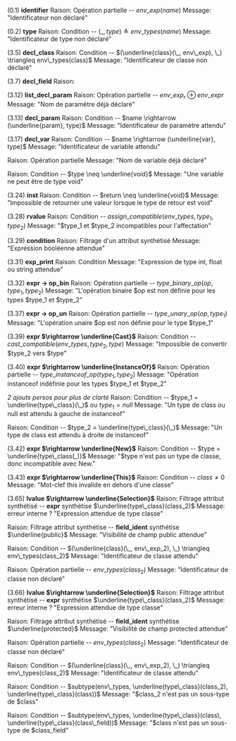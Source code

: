 (0.1) **identifier**
Raison: Opération partielle -- $env\_exp(name)$
Message: "Identificateur non déclaré"

(0.2) **type**
Raison: Condition -- $(\_, type) \triangleq env\_types(name)$
Message: "Identificateur de type non déclaré"


(3.5) **decl_class**
Raison: Condition -- $(\underline{class}(\_, env\_exp), \_) \triangleq env\_types(class)$
Message: "Identificateur de classe non déclaré"

(3.7) **decl_field**
Raison: 

(3.12) **list_decl_param**
Raison: Opération partielle --  $env\_exp_r \oplus env\_expr$
Message: "Nom de paramètre déjà déclaré"

(3.13) **decl_param** 
Raison: Condition -- $name \rightarrow (\underline{param}, type)$
Message: "Identificateur de paramètre attendu"

(3.17) **decl_var**
Raison: Condition -- $name \rightarrow (\underline{var}, type)$
Message: "Identificateur de variable attendu"

Raison: Opération partielle
Message: "Nom de variable déjà déclaré"

Raison: Condition -- $type \neq \underline{void}$
Message: "Une variable ne peut être de type void"

(3.24) **inst**
Raison: Condition -- $return \neq \underline{void}$
Message: "Impossible de retourner une valeur lorsque le type de retour est void"

(3.28) **rvalue**
Raison: Condition -- $assign\_compatible(env\_types, type_1, type_2)$
Message: "\$type_1 et \$type_2 incompatibles pour l'affectation"

(3.29) **condition**
Raison: Filtrage d'un attribut synthétisé
Message: "Expression booléenne attendue"

(3.31) **exp_print**
Raison: Condition
Message: "Expression de type int, float ou string attendue"

(3.32) **expr $\rightarrow$ op_bin**
Raison: Opération partielle -- $type\_binary\_op(op, type_1, type_2)$
Message: "L'opération binaire \$op est non définie pour les types \$type_1 et \$type_2"

(3.37) **expr $\rightarrow$ op_un**
Raison: Opération partielle -- $type\_unary\_op(op, type_1)$
Message: "L'opération unaire \$op est non définie pour le type \$type_1"

(3.39) **expr $\rightarrow \underline{Cast}$**
Raison: Condition -- $cast\_compatible(env\_types, type_2, type)$
Message: "Impossible de convertir \$type_2 vers \$type"

(3.40) **expr $\rightarrow \underline{InstanceOf}$**
Raison: Opération partielle -- $type\_instanceof\_op(type_1, type_2)$
Message: "Opération instanceof indéfinie pour les types \$type_1 et \$type_2"

*2 ajouts persos pour plus de clarté*
Raison: Condition -- $type_1 = \underline{type\_class}(\_)$ ou $type_1=null$
Message: "Un type de class ou null est attendu à gauche de instanceof"

Raison: Condition -- $type_2 = \underline{type\_class}(\_)$
Message: "Un type de class est attendu à droite de instanceof"

(3.42) **expr $\rightarrow \underline{New}$**
Raison: Condition -- $type = \underline{type\_class(_)}$
Message: "\$type n'est pas un type de classe, donc incompatible avec New."

(3.43) **expr $\rightarrow \underline{This}$**
Raison: Condition -- $class \neq 0$
Message: "Mot-clef this invalide en dehors d'une classe"

(3.65) **lvalue $\rightarrow \underline{Selection}$**
Raison: Filtrage attribut synthétisé -- **expr** synthétise $\underline{type\_class}(class_2)$
Message: erreur interne ? "Expression attendue de type classe"

Raison: Filtrage attribut synthétise -- **field_ident** synthétise $\underline{public}$
Message: "Visibilité de champ public attendue"

Raison: Condition -- $(\underline{class}(\_, env\_exp_2), \_) \triangleq env\_types(class_2)$
Message: "Identificateur de classe attendu"

Raison: Opération partielle -- $env\_types(class_2)$
Message: "Identificateur de classe non déclaré"

(3.66) **lvalue $\rightarrow \underline{Selection}$**
Raison: Filtrage attribut synthétisé -- **expr** synthétise $\underline{type\_class}(class_2)$
Message: erreur interne ? "Expression attendue de type classe"

Raison: Filtrage attribut synthétisé -- **field_ident** synthétise $\underline{protected}$
Message: "Visibilité de champ protected attendue"

Raison: Opération partielle -- $env\_types(class_2)$
Message: "Identificateur de classe non déclaré"

Raison: Condition -- $(\underline{class}(\_, env\_exp_2), \_) \triangleq env\_types(class_2)$
Message: "Identificateur de classe attendu"

Raison: Condition -- $subtype(env\_types, \underline{type\_class}(class_2), \underline{type\_class}(class))$ 
Message: "\$class_2 n'est pas un sous-type de \$class"

Raison: Condition -- $subtype(env\_types, \underline{type\_class}(class), \underline{type\_class}(class\_field))$ 
Message: "\$class n'est pas un sous-type de \$class_field"